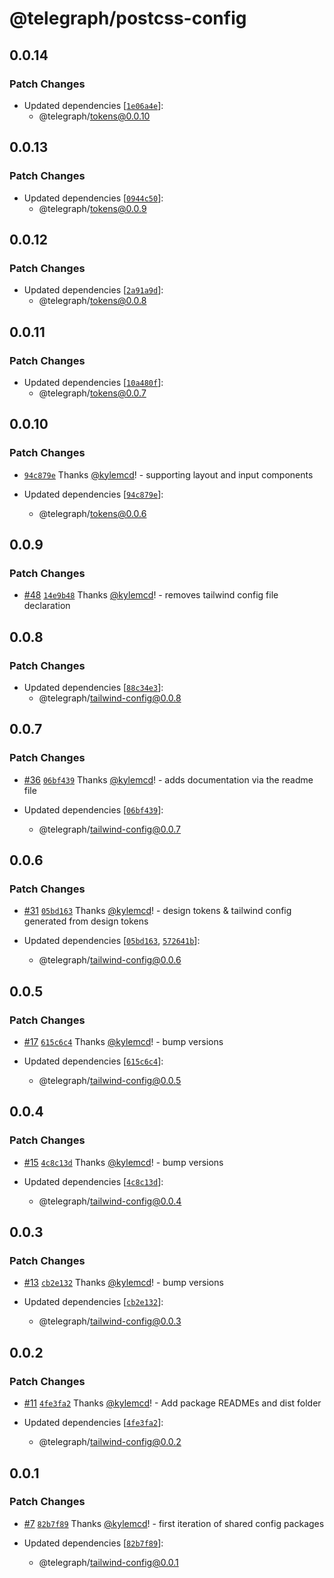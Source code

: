 # @telegraph/postcss-config

## 0.0.14

### Patch Changes

- Updated dependencies [[`1e06a4e`](https://github.com/knocklabs/telegraph/commit/1e06a4e505ec5a2d6bdebf3d6355fa9c7f8d12fa)]:
  - @telegraph/tokens@0.0.10

## 0.0.13

### Patch Changes

- Updated dependencies [[`0944c50`](https://github.com/knocklabs/telegraph/commit/0944c50e3043ab010405db468733a78c618777d0)]:
  - @telegraph/tokens@0.0.9

## 0.0.12

### Patch Changes

- Updated dependencies [[`2a91a9d`](https://github.com/knocklabs/telegraph/commit/2a91a9d77798390afeccbacf9dc1ca232c391668)]:
  - @telegraph/tokens@0.0.8

## 0.0.11

### Patch Changes

- Updated dependencies [[`10a480f`](https://github.com/knocklabs/telegraph/commit/10a480f1013bcdfb1805012ce503f4bb7b52e724)]:
  - @telegraph/tokens@0.0.7

## 0.0.10

### Patch Changes

- [`94c879e`](https://github.com/knocklabs/telegraph/commit/94c879ed645a7b9b1385c2232dfc0d182d20dad2) Thanks [@kylemcd](https://github.com/kylemcd)! - supporting layout and input components

- Updated dependencies [[`94c879e`](https://github.com/knocklabs/telegraph/commit/94c879ed645a7b9b1385c2232dfc0d182d20dad2)]:
  - @telegraph/tokens@0.0.6

## 0.0.9

### Patch Changes

- [#48](https://github.com/knocklabs/telegraph/pull/48) [`14e9b48`](https://github.com/knocklabs/telegraph/commit/14e9b484a99b9e40460a91350297fefa9e98abd2) Thanks [@kylemcd](https://github.com/kylemcd)! - removes tailwind config file declaration

## 0.0.8

### Patch Changes

- Updated dependencies [[`88c34e3`](https://github.com/knocklabs/telegraph/commit/88c34e35e0fd221b48e3f27ad5722e01295f06a2)]:
  - @telegraph/tailwind-config@0.0.8

## 0.0.7

### Patch Changes

- [#36](https://github.com/knocklabs/telegraph/pull/36) [`06bf439`](https://github.com/knocklabs/telegraph/commit/06bf439773d05154e9cc4a6523382a73330c4060) Thanks [@kylemcd](https://github.com/kylemcd)! - adds documentation via the readme file

- Updated dependencies [[`06bf439`](https://github.com/knocklabs/telegraph/commit/06bf439773d05154e9cc4a6523382a73330c4060)]:
  - @telegraph/tailwind-config@0.0.7

## 0.0.6

### Patch Changes

- [#31](https://github.com/knocklabs/telegraph/pull/31) [`05bd163`](https://github.com/knocklabs/telegraph/commit/05bd1637a93ede8b3ad13c6943c5e454114fca32) Thanks [@kylemcd](https://github.com/kylemcd)! - design tokens & tailwind config generated from design tokens

- Updated dependencies [[`05bd163`](https://github.com/knocklabs/telegraph/commit/05bd1637a93ede8b3ad13c6943c5e454114fca32), [`572641b`](https://github.com/knocklabs/telegraph/commit/572641b5eb828f06110a0d573dae8b43e6c33cf1)]:
  - @telegraph/tailwind-config@0.0.6

## 0.0.5

### Patch Changes

- [#17](https://github.com/knocklabs/telegraph/pull/17) [`615c6c4`](https://github.com/knocklabs/telegraph/commit/615c6c4f835819933ab292ecbdf12cba3b95f446) Thanks [@kylemcd](https://github.com/kylemcd)! - bump versions

- Updated dependencies [[`615c6c4`](https://github.com/knocklabs/telegraph/commit/615c6c4f835819933ab292ecbdf12cba3b95f446)]:
  - @telegraph/tailwind-config@0.0.5

## 0.0.4

### Patch Changes

- [#15](https://github.com/knocklabs/telegraph/pull/15) [`4c8c13d`](https://github.com/knocklabs/telegraph/commit/4c8c13d877b3065d03c156519646a5641185da17) Thanks [@kylemcd](https://github.com/kylemcd)! - bump versions

- Updated dependencies [[`4c8c13d`](https://github.com/knocklabs/telegraph/commit/4c8c13d877b3065d03c156519646a5641185da17)]:
  - @telegraph/tailwind-config@0.0.4

## 0.0.3

### Patch Changes

- [#13](https://github.com/knocklabs/telegraph/pull/13) [`cb2e132`](https://github.com/knocklabs/telegraph/commit/cb2e1322647c2f86c72bca4a1fe342c530ba9feb) Thanks [@kylemcd](https://github.com/kylemcd)! - bump versions

- Updated dependencies [[`cb2e132`](https://github.com/knocklabs/telegraph/commit/cb2e1322647c2f86c72bca4a1fe342c530ba9feb)]:
  - @telegraph/tailwind-config@0.0.3

## 0.0.2

### Patch Changes

- [#11](https://github.com/knocklabs/telegraph/pull/11) [`4fe3fa2`](https://github.com/knocklabs/telegraph/commit/4fe3fa2eda03d14301ab58977a8ce4e122187d9d) Thanks [@kylemcd](https://github.com/kylemcd)! - Add package READMEs and dist folder

- Updated dependencies [[`4fe3fa2`](https://github.com/knocklabs/telegraph/commit/4fe3fa2eda03d14301ab58977a8ce4e122187d9d)]:
  - @telegraph/tailwind-config@0.0.2

## 0.0.1

### Patch Changes

- [#7](https://github.com/knocklabs/telegraph/pull/7) [`82b7f89`](https://github.com/knocklabs/telegraph/commit/82b7f89254b8bb53f1a2ac0aacb27103acb76337) Thanks [@kylemcd](https://github.com/kylemcd)! - first iteration of shared config packages

- Updated dependencies [[`82b7f89`](https://github.com/knocklabs/telegraph/commit/82b7f89254b8bb53f1a2ac0aacb27103acb76337)]:
  - @telegraph/tailwind-config@0.0.1
